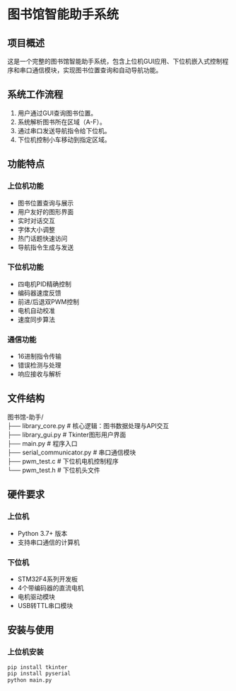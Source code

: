 # 图书馆智能助手系统

## 项目概述
这是一个完整的图书馆智能助手系统，包含上位机GUI应用、下位机嵌入式控制程序和串口通信模块，实现图书位置查询和自动导航功能。

## 系统工作流程
1. 用户通过GUI查询图书位置。
2. 系统解析图书所在区域（A-F）。
3. 通过串口发送导航指令给下位机。
4. 下位机控制小车移动到指定区域。

## 功能特点

### 上位机功能
- 图书位置查询与展示
- 用户友好的图形界面
- 实时对话交互
- 字体大小调整
- 热门话题快速访问
- 导航指令生成与发送

### 下位机功能
- 四电机PID精确控制
- 编码器速度反馈
- 前进/后退双PWM控制
- 电机自动校准
- 速度同步算法

### 通信功能
- 16进制指令传输
- 错误检测与处理
- 响应接收与解析

## 文件结构
图书馆-助手/  
├── library_core.py # 核心逻辑：图书数据处理与API交互  
├── library_gui.py # Tkinter图形用户界面  
├── main.py # 程序入口  
├── serial_communicator.py # 串口通信模块  
├── pwm_test.c # 下位机电机控制程序  
└── pwm_test.h # 下位机头文件  

## 硬件要求

### 上位机
- Python 3.7+ 版本
- 支持串口通信的计算机

### 下位机
- STM32F4系列开发板
- 4个带编码器的直流电机
- 电机驱动模块
- USB转TTL串口模块

## 安装与使用

### 上位机安装
```bash
pip install tkinter
pip install pyserial
python main.py
